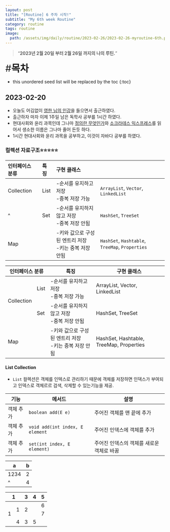 ```yaml
---
layout: post
title: "[Routine] 6 주차 시작!"
subtitle: "My 6th week Routine"
category: routine
tags: routine
image:
  path: /assets/img/daily/routine/2023-02-26/2023-02-26-myroutine-6th.png
---
```


> “**2023년 2월 20일 부터 2월 26일 까지의 나의 루틴.**”

<span style="font-size:30px;">\#**목차**</span>
* this unordered seed list will be replaced by the toc
{:toc}

## 2023-02-20

[//]: # (![2023-02-20]&#40;/assets/img/daily/routine/2023-02-26/2023-02-20_myroutine.png&#41;{:.centered width="100%"})
- 오늘도 어김없이 [영한 님의 인강][인강1]을 들으면서 출근하였다.
- 출근하자 마자 이제 1주일 남은 독학사 공부를 1시간 하였다.
- 현대사회와 윤리 과목인데 그나마 [정의란 무엇인가][정의란 무엇인가]와 [소크라테스 익스프레스][소크라테스 익스프레스]를 읽어서 생소한 이름은 그나마 줄어 든듯 하다.
- 1시간 현대사회와 윤리 과목을 공부하고, 이것이 자바다 공부를 하였다.

### 컬렉션 자료구조⭐️⭐️⭐️⭐️⭐️

| 인터페이스 분류   | 특징    | 구현 클래스                                       |                                                 |
|:-----------|:------|:---------------------------------------------|:------------------------------------------------|
| Collection | List  | -순서를 유지하고 저장<br>-중복 저장 가능                    | `ArrayList`, `Vector`, `LinkedList`             |   
| ^          | Set   | -순서를 유지하지 않고 저장<br>-중복 저장 안됨                 | `HashSet`, `TreeSet`                            |
| Map        |       | -키와 값으로 구성된 엔트리 저장<br>-키는 중복 저장 안됨           | `HashSet`, `Hashtable`, `TreeMap`, `Properties` |

<table>
  <thead>
    <tr>
      <th colspan="2">인터페이스 분류</th>
      <th>특징</th>
      <th>구현 클래스</th>
    </tr>
  </thead>
  <tbody>
    <tr>
      <td rowspan="2">Collection</td>
      <td>List</td>
      <td>-순서를 유지하고 저장<br>-중복 저장 가능</td>
      <td>ArrayList, Vector, LinkedList</td>
    </tr>
    <tr>
      <td>Set</td>
      <td>-순서를 유지하지 않고 저장<br>-중복 저장 안됨</td>
      <td>HashSet, TreeSet</td>
    </tr>
    <tr>
      <td colspan="2">Map</td>
      <td>-키와 값으로 구성된 엔트리 저장<br>-키는 중복 저장 안됨</td>
      <td>HashSet, Hashtable, TreeMap, Properties</td>
    </tr>
  </tbody>
</table>




#### List Collection
- `List` 컬렉션은 객체를 인텍스로 관리하기 때문에 객체를 저장하면 인덱스가 부여되고 인덱스로 객체르르 검색, 삭제할 수 있는기능을 제공.

| 기능    | 메서드                             | 설명                      |
|-------|---------------------------------|-------------------------|
| 객체 추가 | `boolean add(E e)`              | 주어진 객체를 맨 끝에 추가         |
| 객체 추가 | `void add(int index, E element` | 주어진 인덱스에 객체를 추가         |
| 객체 추가 | `set(int index, E element)`     | 주어진 인덱스의 객체를 새로운 객체로 바꿈 |


| a   | b   |
|-----|-----|
| 1234 | 2   |
|^    | 4   |

<table>
  <thead>
    <tr>
      <th colspan="2">1</th>
      <th>3</th>
      <th>4</th>
      <th>5</th>
    </tr>
  </thead>
  <tbody>
    <tr>
      <td rowspan="3">1</td>
      <td rowspan="2">1</td>
      <td rowspan="2" colspan="2">2</td>
      <td>6</td>
    </tr>
    <tr>
      <td>7</td>
    </tr>
    <tr>
      <td>4</td>
      <td>3</td>
      <td colspan="2">5</td>
    </tr>
  </tbody>
</table>


<!-- Links -->
[인강1]: https://www.inflearn.com/course/%EC%8A%A4%ED%94%84%EB%A7%81%EB%B6%80%ED%8A%B8-JPA-%ED%99%9C%EC%9A%A9-1
[정의란 무엇인가]: ../../../../books/justice
[소크라테스 익스프레스]: ../../../../books/socratess-express